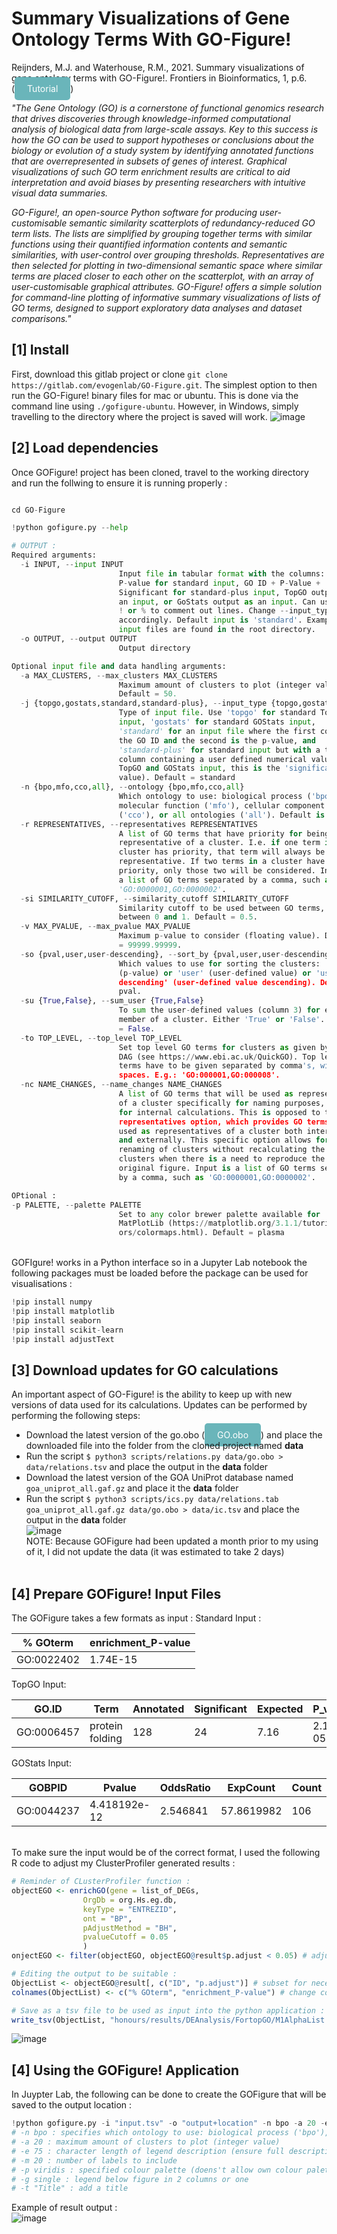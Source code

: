 # Summary Visualizations of Gene Ontology Terms With GO-Figure!
Reijnders, M.J. and Waterhouse, R.M., 2021. Summary visualizations of gene ontology terms with GO-Figure!. Frontiers in Bioinformatics, 1, p.6.
(<a href="https://gitlab.com/evogenlab/GO-Figure" style="background-color: #6ab5ba; color: white; padding: 10px 20px; border-radius: 5px; text-decoration: none;">Tutorial</a>)

_"The Gene Ontology (GO) is a cornerstone of functional genomics research that drives discoveries through knowledge-informed computational analysis of biological data from large-scale assays. Key to this success is how the GO can be used to support hypotheses or conclusions about the biology or evolution of a study system by identifying annotated functions that are overrepresented in subsets of genes of interest. Graphical visualizations of such GO term enrichment results are critical to aid interpretation and avoid biases by presenting researchers with intuitive visual data summaries._

_GO-Figure!, an open-source Python software for producing user-customisable semantic similarity scatterplots of redundancy-reduced GO term lists. The lists are simplified by grouping together terms with similar functions using their quantified information contents and semantic similarities, with user-control over grouping thresholds. Representatives are then selected for plotting in two-dimensional semantic space where similar terms are placed closer to each other on the scatterplot, with an array of user-customisable graphical attributes. GO-Figure! offers a simple solution for command-line plotting of informative summary visualizations of lists of GO terms, designed to support exploratory data analyses and dataset comparisons."_


## [1] Install
First, download this gitlab project or clone ```git clone https://gitlab.com/evogenlab/GO-Figure.git```. The simplest option to then run the GO-Figure! binary files for mac or ubuntu. This is done via the command line using ```./gofigure-ubuntu```. However, in Windows, simply travelling to the directory where the project is saved will work. 
![image](https://github.com/AlicenJoyHenning/honours_2023/assets/129797527/d4cb1f95-1e1e-4521-9cc3-16ba0c5b3c7a)


## [2] Load dependencies 
Once GOFigure! project has been cloned, travel to the working directory and run the follwing to ensure it is running properly : 
```python

cd GO-Figure

!python gofigure.py --help

# OUTPUT :
Required arguments:
  -i INPUT, --input INPUT
                        Input file in tabular format with the columns: GO ID +
                        P-value for standard input, GO ID + P-Value +
                        Significant for standard-plus input, TopGO output as
                        an input, or GoStats output as an input. Can use # or
                        ! or % to comment out lines. Change --input_type
                        accordingly. Default input is 'standard'. Example
                        input files are found in the root directory.
  -o OUTPUT, --output OUTPUT
                        Output directory

Optional input file and data handling arguments:
  -a MAX_CLUSTERS, --max_clusters MAX_CLUSTERS
                        Maximum amount of clusters to plot (integer value).
                        Default = 50.
  -j {topgo,gostats,standard,standard-plus}, --input_type {topgo,gostats,standard,standard-plus}
                        Type of input file. Use 'topgo' for standard TopGO
                        input, 'gostats' for standard GOStats input,
                        'standard' for an input file where the first column is
                        the GO ID and the second is the p-value, and
                        'standard-plus' for standard input but with a third
                        column containing a user defined numerical value (for
                        TopGO and GOStats input, this is the 'significant'
                        value). Default = standard
  -n {bpo,mfo,cco,all}, --ontology {bpo,mfo,cco,all}
                        Which ontology to use: biological process ('bpo'),
                        molecular function ('mfo'), cellular component
                        ('cco'), or all ontologies ('all'). Default is all.
  -r REPRESENTATIVES, --representatives REPRESENTATIVES
                        A list of GO terms that have priority for being a
                        representative of a cluster. I.e. if one term in a
                        cluster has priority, that term will always be the
                        representative. If two terms in a cluster have
                        priority, only those two will be considered. Input is
                        a list of GO terms separated by a comma, such as
                        'GO:0000001,GO:0000002'.
  -si SIMILARITY_CUTOFF, --similarity_cutoff SIMILARITY_CUTOFF
                        Similarity cutoff to be used between GO terms, a value
                        between 0 and 1. Default = 0.5.
  -v MAX_PVALUE, --max_pvalue MAX_PVALUE
                        Maximum p-value to consider (floating value). Default
                        = 99999.99999.
  -so {pval,user,user-descending}, --sort_by {pval,user,user-descending}
                        Which values to use for sorting the clusters: 'pval'
                        (p-value) or 'user' (user-defined value) or 'user-
                        descending' (user-defined value descending). Default =
                        pval.
  -su {True,False}, --sum_user {True,False}
                        To sum the user-defined values (column 3) for each
                        member of a cluster. Either 'True' or 'False'. Default
                        = False.
  -to TOP_LEVEL, --top_level TOP_LEVEL
                        Set top level GO terms for clusters as given by the GO
                        DAG (see https://www.ebi.ac.uk/QuickGO). Top level GO
                        terms have to be given separated by comma's, without
                        spaces. E.g.: 'GO:000001,GO:000008'.
  -nc NAME_CHANGES, --name_changes NAME_CHANGES
                        A list of GO terms that will be used as representative
                        of a cluster specifically for naming purposes, but not
                        for internal calculations. This is opposed to the'--
                        representatives option, which provides GO terms to be
                        used as representatives of a cluster both internally
                        and externally. This specific option allows for the
                        renaming of clusters without recalculating the
                        clusters when there is a need to reproduce the
                        original figure. Input is a list of GO terms separated
                        by a comma, such as 'GO:0000001,GO:0000002'.

OPtional :
-p PALETTE, --palette PALETTE
                        Set to any color brewer palette available for
                        MatPlotLib (https://matplotlib.org/3.1.1/tutorials/col
                        ors/colormaps.html). Default = plasma


```
<br>
GOFIgure! works in a Python interface so in a Jupyter Lab notebook the following packages must be loaded before the package can be used for visualisations : 

```python
!pip install numpy
!pip install matplotlib
!pip install seaborn
!pip install scikit-learn
!pip install adjustText
```

## [3] Download updates for GO calculations 
An important aspect of GO-Figure! is the ability to keep up with new versions of data used for its calculations. Updates can be performed by performing the following steps:<br>
+ Download the latest version of the go.obo (<a href="http://geneontology.org/docs/download-ontology/" style="background-color: #6ab5ba; color: white; padding: 10px 20px; border-radius: 5px; text-decoration: none;">GO.obo</a>) and place the downloaded file into the folder from the cloned project named **data**
+ Run the script ```$ python3 scripts/relations.py data/go.obo > data/relations.tsv``` and place the output in the **data** folder 
+  Download the latest version of the GOA UniProt database named ```goa_uniprot_all.gaf.gz``` and place it the **data** folder
+  Run the script ```$ python3 scripts/ics.py data/relations.tab goa_uniprot_all.gaf.gz data/go.obo > data/ic.tsv``` and place the output in the **data** folder  
![image](https://github.com/AlicenJoyHenning/honours_2023/assets/129797527/12846d11-af35-4d67-9889-f583da4409ce)
<br>NOTE: Because GOFigure had been updated a month prior to my using of it, I did not update the data (it was estimated to take 2 days)
<br><br>
## [4] Prepare GOFigure! Input Files 
The GOFigure takes a few formats as input : 
Standard Input : 

| % GOterm  | enrichment_P-value |
|------------|-----------------|
| GO:0022402 | 1.74E-15 |

TopGO Input:

| GO.ID     | Term             | Annotated | Significant | Expected | P_value  |
|-----------|------------------|-----------|-------------|----------|----------|
| GO:0006457| protein folding  | 128       | 24          | 7.16     | 2.1e-05  |

GOStats Input:

| GOBPID    | Pvalue          | OddsRatio | ExpCount   | Count    | Size |
|-----------|-----------------|-----------|------------|----------|------|
| GO:0044237| 4.418192e-12    | 2.546841  | 57.8619982 | 106      | 269  | 

<br> 
To make sure the input would be of the correct format, I used the following R code to adjust my ClusterProfiler generated results : 

```R
# Reminder of CLusterProfiler function : 
objectEGO <- enrichGO(gene = list_of_DEGs, 
                OrgDb = org.Hs.eg.db, 
                keyType = "ENTREZID",
                ont = "BP",
                pAdjustMethod = "BH",
                pvalueCutoff = 0.05
                )
onjectEGO <- filter(objectEGO, objectEGO@result$p.adjust < 0.05) # adjusting to only contain significant GO terms

# Editing the output to be suitable : 
ObjectList <- objectEGO@result[, c("ID", "p.adjust")] # subset for necessary columns 
colnames(ObjectList) <- c("% GOterm", "enrichment_P-value") # change column names to be suitable for Standard Input shown above

# Save as a tsv file to be used as input into the python application : 
write_tsv(ObjectList, "honours/results/DEAnalysis/FortopGO/M1AlphaList.tsv")
```
![image](https://github.com/AlicenJoyHenning/honours_2023/assets/129797527/46ae4b45-d0ca-442e-8b56-e252d8cec024)

## [4] Using the GOFigure! Application 
In Juypter Lab, the following can be done to create the GOFigure that will be saved to the output location : 
```python
!python gofigure.py -i "input.tsv" -o "output+location" -n bpo -a 20 -e 75 -m 20 -p viridis -g single -t "Title"
# -n bpo : specifies which ontology to use: biological process ('bpo'), molecular function ('mfo'), cellular component ('cco'), or all ontologies ('all')
# -a 20 : maximum amount of clusters to plot (integer value)
# -e 75 : character length of legend description (ensure full description is written)
# -m 20 : number of labels to include
# -p viridis : specified colour palette (doens't allow own colour palette to be generated)
# -g single : legend below figure in 2 columns or one
# -t "Title" : add a title 
```
Example of result output : <br>
![image](https://github.com/AlicenJoyHenning/honours_2023/assets/129797527/e5c10960-2b5b-4a0a-b86c-508adbf7fd9e)




